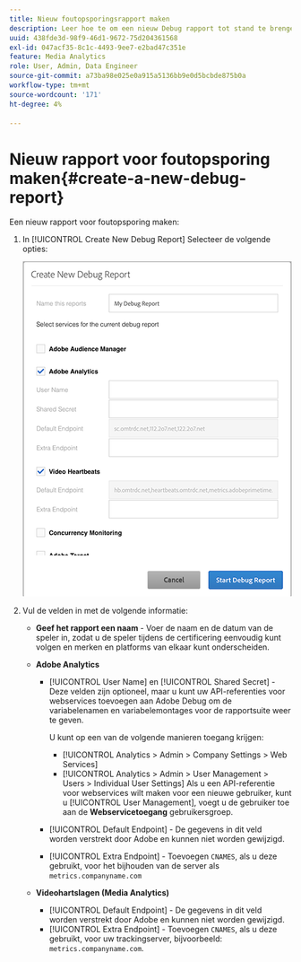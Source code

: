 ```yaml
---
title: Nieuw foutopsporingsrapport maken
description: Leer hoe te om een nieuw Debug rapport tot stand te brengen.
uuid: 438fde3d-98f9-46d1-9672-75d204361568
exl-id: 047acf35-8c1c-4493-9ee7-e2bad47c351e
feature: Media Analytics
role: User, Admin, Data Engineer
source-git-commit: a73ba98e025e0a915a5136bb9e0d5bcbde875b0a
workflow-type: tm+mt
source-wordcount: '171'
ht-degree: 4%

---
```


# Nieuw rapport voor foutopsporing maken{#create-a-new-debug-report}

Een nieuw rapport voor foutopsporing maken:

1. In [!UICONTROL Create New Debug Report] Selecteer de volgende opties:

   ![](assets/create-new-debug-report.png)

1. Vul de velden in met de volgende informatie:

   * **Geef het rapport een naam** - Voer de naam en de datum van de speler in, zodat u de speler tijdens de certificering eenvoudig kunt volgen en merken en platforms van elkaar kunt onderscheiden.
   * **Adobe Analytics**

      * [!UICONTROL User Name] en [!UICONTROL Shared Secret] - Deze velden zijn optioneel, maar u kunt uw API-referenties voor webservices toevoegen aan Adobe Debug om de variabelenamen en variabelemontages voor de rapportsuite weer te geven.

         U kunt op een van de volgende manieren toegang krijgen:

         * [!UICONTROL Analytics > Admin > Company Settings > Web Services]
         * [!UICONTROL Analytics > Admin > User Management > Users > Individual User Settings] Als u een API-referentie voor webservices wilt maken voor een nieuwe gebruiker, kunt u [!UICONTROL User Management], voegt u de gebruiker toe aan de **Webservicetoegang** gebruikersgroep.
      * [!UICONTROL Default Endpoint] - De gegevens in dit veld worden verstrekt door Adobe en kunnen niet worden gewijzigd.
      * [!UICONTROL Extra Endpoint] - Toevoegen `CNAMES`, als u deze gebruikt, voor het bijhouden van de server als `metrics.companyname.com`
   * **Videohartslagen (Media Analytics)**

      * [!UICONTROL Default Endpoint] - De gegevens in dit veld worden verstrekt door Adobe en kunnen niet worden gewijzigd.
      * [!UICONTROL Extra Endpoint] - Toevoegen `CNAMES`, als u deze gebruikt, voor uw trackingserver, bijvoorbeeld: `metrics.companyname.com`.
